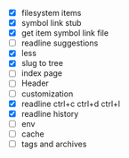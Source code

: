 - [x] filesystem items
- [x] symbol link stub
- [x] get item symbol link file
- [ ] readline suggestions
- [x] less
- [x] slug to tree
- [ ] index page
- [ ] Header
- [ ] customization
- [x] readline ctrl+c ctrl+d ctrl+l
- [x] readline history
- [ ] env
- [ ] cache
- [ ] tags and archives